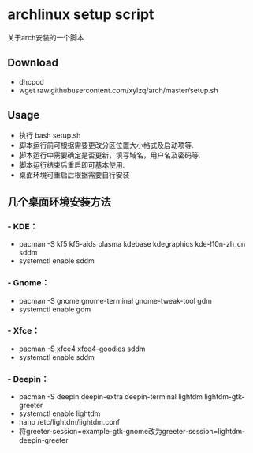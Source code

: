 # archlinux setup script

关于arch安装的一个脚本

## Download
- dhcpcd
- wget raw.githubusercontent.com/xylzq/arch/master/setup.sh

## Usage
- 执行 bash setup.sh
- 脚本运行前可根据需要更改分区位置大小格式及启动项等.
- 脚本运行中需要确定是否更新，填写域名，用户名及密码等.
- 脚本运行结束后重启即可基本使用.
- 桌面环境可重启后根据需要自行安装

## 几个桌面环境安装方法
### - KDE：
- pacman -S kf5 kf5-aids plasma kdebase kdegraphics kde-l10n-zh_cn sddm
- systemctl enable sddm
### - Gnome：
- pacman -S gnome gnome-terminal gnome-tweak-tool gdm
- systemctl enable gdm
### - Xfce：
- pacman -S xfce4 xfce4-goodies sddm
- systemctl enable sddm 
### - Deepin：
- pacman -S deepin deepin-extra deepin-terminal lightdm lightdm-gtk-greeter
- systemctl enable lightdm
- nano /etc/lightdm/lightdm.conf
- 将greeter-session=example-gtk-gnome改为greeter-session=lightdm-deepin-greeter

